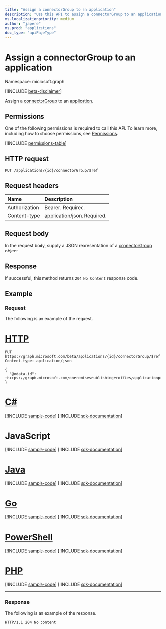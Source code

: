 ```yaml
---
title: "Assign a connectorGroup to an application"
description: "Use this API to assign a connectorGroup to an application"
ms.localizationpriority: medium
author: "japere"
ms.prod: "applications"
doc_type: "apiPageType"
---
```

# Assign a connectorGroup to an application

Namespace: microsoft.graph

[!INCLUDE [beta-disclaimer](../../includes/beta-disclaimer.md)]

Assign a [connectorGroup](../resources/connectorgroup.md) to an [application](../resources/application.md).

## Permissions
One of the following permissions is required to call this API. To learn more, including how to choose permissions, see [Permissions](/graph/permissions-reference).

<!-- { "blockType": "permissions", "name": "connectorgroup_post_applications" } -->
[!INCLUDE [permissions-table](../includes/permissions/connectorgroup-post-applications-permissions.md)]

## HTTP request
<!-- { "blockType": "ignored" } -->
```http
PUT /applications/{id}/connectorGroup/$ref

```
## Request headers
| Name       | Description|
|:---------------|:----------|
| Authorization  | Bearer. Required.|
| Content-type | application/json. Required.|

## Request body
In the request body, supply a JSON representation of a [connectorGroup](../resources/connectorgroup.md) object.

## Response

If successful, this method returns `204 No Content` response code.

## Example
### Request
The following is an example of the request.

# [HTTP](#tab/http)
<!-- {
  "blockType": "request",
  "name": "create_application_from_connectorgroup"
}-->
```http
PUT https://graph.microsoft.com/beta/applications/{id}/connectorGroup/$ref
Content-type: application/json

{
  "@odata.id": "https://graph.microsoft.com/onPremisesPublishingProfiles/applicationproxy/connectorGroups/{id}"
}
```

# [C#](#tab/csharp)
[!INCLUDE [sample-code](../includes/snippets/csharp/create-application-from-connectorgroup-csharp-snippets.md)]
[!INCLUDE [sdk-documentation](../includes/snippets/snippets-sdk-documentation-link.md)]

# [JavaScript](#tab/javascript)
[!INCLUDE [sample-code](../includes/snippets/javascript/create-application-from-connectorgroup-javascript-snippets.md)]
[!INCLUDE [sdk-documentation](../includes/snippets/snippets-sdk-documentation-link.md)]

# [Java](#tab/java)
[!INCLUDE [sample-code](../includes/snippets/java/create-application-from-connectorgroup-java-snippets.md)]
[!INCLUDE [sdk-documentation](../includes/snippets/snippets-sdk-documentation-link.md)]

# [Go](#tab/go)
[!INCLUDE [sample-code](../includes/snippets/go/create-application-from-connectorgroup-go-snippets.md)]
[!INCLUDE [sdk-documentation](../includes/snippets/snippets-sdk-documentation-link.md)]

# [PowerShell](#tab/powershell)
[!INCLUDE [sample-code](../includes/snippets/powershell/create-application-from-connectorgroup-powershell-snippets.md)]
[!INCLUDE [sdk-documentation](../includes/snippets/snippets-sdk-documentation-link.md)]

# [PHP](#tab/php)
[!INCLUDE [sample-code](../includes/snippets/php/create-application-from-connectorgroup-php-snippets.md)]
[!INCLUDE [sdk-documentation](../includes/snippets/snippets-sdk-documentation-link.md)]

---


### Response
The following is an example of the response. 

<!-- {
  "blockType": "response"
} -->
```http
HTTP/1.1 204 No content
```

<!-- uuid: 8fcb5dbc-d5aa-4681-8e31-b001d5168d79
2015-10-25 14:57:30 UTC -->
<!--
{
  "type": "#page.annotation",
  "description": "Assign a connectorGroup to an application",
  "keywords": "",
  "section": "documentation",
  "tocPath": "",
  "suppressions": []
}
-->



